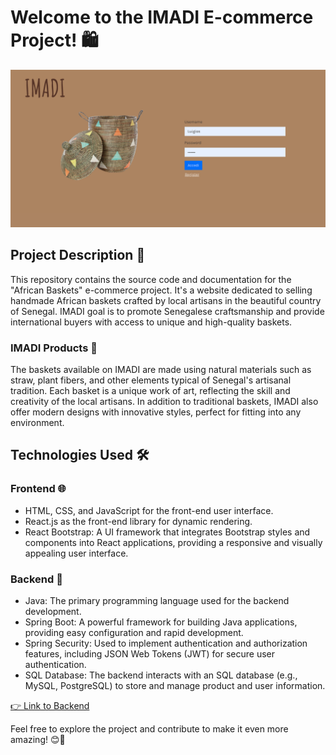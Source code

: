 # Welcome to the IMADI E-commerce Project! 🛍️

![IMADI](./Screenshot%202023-07-21%20alle%2017.14.39.png)

## Project Description 📜

This repository contains the source code and documentation for the "African Baskets" e-commerce project. It's a website dedicated to selling handmade African baskets crafted by local artisans in the beautiful country of Senegal. IMADI goal is to promote Senegalese craftsmanship and provide international buyers with access to unique and high-quality baskets.

### IMADI Products 🧺

The baskets available on IMADI are made using natural materials such as straw, plant fibers, and other elements typical of Senegal's artisanal tradition. Each basket is a unique work of art, reflecting the skill and creativity of the local artisans. 
In addition to traditional baskets, IMADI also offer modern designs with innovative styles, perfect for fitting into any environment.

## Technologies Used 🛠️

### Frontend 🌐

- HTML, CSS, and JavaScript for the front-end user interface.
- React.js as the front-end library for dynamic rendering.
- React Bootstrap: A UI framework that integrates Bootstrap styles and components into React applications, providing a responsive and visually appealing user interface.

### Backend 🔧

- Java: The primary programming language used for the backend development.
- Spring Boot: A powerful framework for building Java applications, providing easy configuration and rapid development.
- Spring Security: Used to implement authentication and authorization features, including JSON Web Tokens (JWT) for secure user authentication.
- SQL Database: The backend interacts with an SQL database (e.g., MySQL, PostgreSQL) to store and manage product and user information.

[👉 Link to Backend](https://github.com/Luigi-stack/capstone_project_backend)

Feel free to explore the project and contribute to make it even more amazing! 😊🚀
